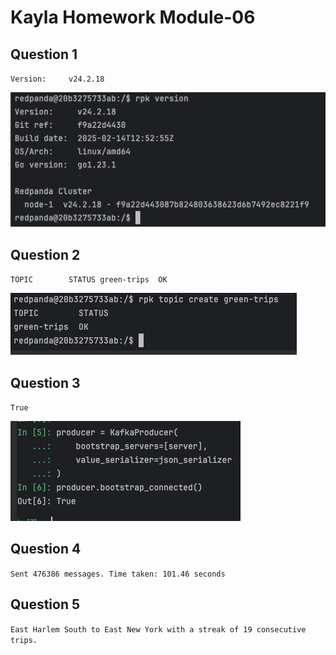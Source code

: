 # Kayla Homework Module-06

## Question 1
`Version:     v24.2.18`

![Q1](q1.png)

## Question 2
`TOPIC        STATUS
green-trips  OK`

![Q2](q2.png)

## Question 3
`True`

![Q3](q3.png)

## Question 4
`Sent 476386 messages. Time taken: 101.46 seconds`

## Question 5
`East Harlem South to East New York with a streak of 19 consecutive trips.`